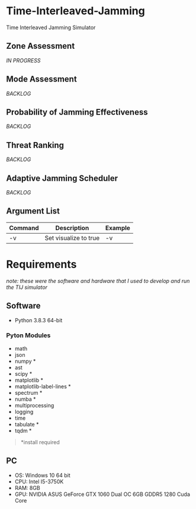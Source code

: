 # Time-Interleaved-Jamming
Time Interleaved Jamming Simulator

## Zone Assessment
*IN PROGRESS*

## Mode Assessment
*BACKLOG*

## Probability of Jamming Effectiveness
*BACKLOG*

## Threat Ranking
*BACKLOG*

## Adaptive Jamming Scheduler
*BACKLOG*

## Argument List

| Command | Description                                      | Example        |
| ------- | ------------------------------------------------ | -------------- |
| -v      | Set visualize to true                            | -v             |


# Requirements
*note: these were the software and hardware that I used to develop and run the TIJ simulator*
## Software
- Python 3.8.3 64-bit
### Pyton Modules
- math
- json
- numpy *
- ast
- scipy *
- matplotlib *
- matplotlib-label-lines *
- spectrum *
- numba *
- multiprocessing
- logging
- time
- tabulate *
- tqdm *

> *install required

## PC
- OS: Windows 10 64 bit
- CPU: Intel I5-3750K
- RAM: 8GB
- GPU: NVIDIA ASUS GeForce GTX 1060 Dual OC 6GB GDDR5 1280 Cuda Core
